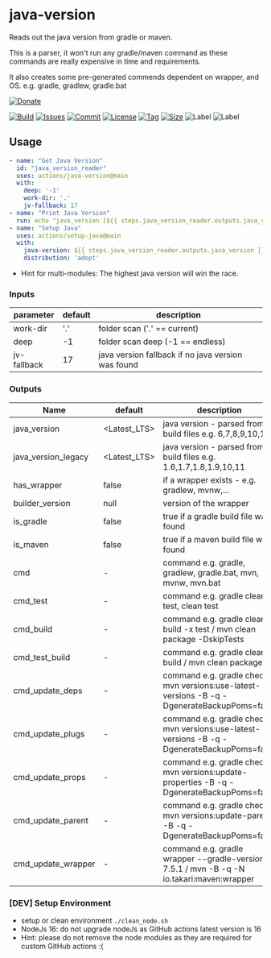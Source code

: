# java-version

Reads out the java version from gradle or maven.

This is a parser, it won't run any gradle/maven command as these commands are really expensive in time and requirements.

It also creates some pre-generated commends dependent on wrapper, and OS. e.g. gradle, gradlew, gradle.bat

[![Donate](https://img.shields.io/badge/Donate-PayPal-green.svg)](https://www.paypal.com/donate/?hosted_button_id=HFHFUT3G6TZF6)

[![Build][build_shield]][build_link]
[![Issues][issues_shield]][issues_link]
[![Commit][commit_shield]][commit_link]
[![License][license_shield]][license_link]
[![Tag][tag_shield]][tag_link]
[![Size][size_shield]][size_shield]
![Label][label_shield]
![Label][node_version]

## Usage

```yaml
- name: "Get Java Version"
  id: "java_version_reader"
  uses: actions/java-version@main
  with:
    deep: '-1'
    work-dir: '.'
    jv-fallback: 17
- name: "Print Java Version"
  run: echo "java_version [${{ steps.java_version_reader.outputs.java_version }}]"
- name: "Setup Java"
  uses: actions/setup-java@main
  with:
    java-version: ${{ steps.java_version_reader.outputs.java_version }}
    distribution: 'adopt'
```

* Hint for multi-modules: The highest java version will win the race.

### Inputs

| parameter   | default | description                                        |
|-------------|---------|----------------------------------------------------|
| work-dir    | '.'     | folder scan ('.' == current)                       |
| deep        | -1      | folder scan deep (-1 == endless)                   |
| jv-fallback | 17      | java version fallback if no java version was found |

### Outputs

| Name                | default      | description                                                                                   |
|---------------------|--------------|-----------------------------------------------------------------------------------------------|
| java_version        | <Latest_LTS> | java version - parsed from build files e.g. 6,7,8,9,10,11                                     |
| java_version_legacy | <Latest_LTS> | java version - parsed from build files e.g. 1.6,1.7,1.8,1.9,10,11                             |
| has_wrapper         | false        | if a wrapper exists - e.g. gradlew, mvnw,...                                                  |
| builder_version     | null         | version of the wrapper                                                                        |
| is_gradle           | false        | true if a gradle build file was found                                                         |
| is_maven            | false        | true if a maven build file was found                                                          |
| cmd                 | -            | command e.g. gradle, gradlew, gradle.bat, mvn, mvnw, mvn.bat                                  |
| cmd_test            | -            | command e.g. gradle clean test, clean test                                                    |
| cmd_build           | -            | command e.g. gradle clean build -x test / mvn clean package -DskipTests                       |
| cmd_test_build      | -            | command e.g. gradle clean build / mvn clean package                                           |
| cmd_update_deps     | -            | command e.g. gradle check / mvn versions:use-latest-versions -B -q -DgenerateBackupPoms=false |
| cmd_update_plugs    | -            | command e.g. gradle check / mvn versions:use-latest-versions -B -q -DgenerateBackupPoms=false |
| cmd_update_props    | -            | command e.g. gradle check / mvn versions:update-properties -B -q -DgenerateBackupPoms=false   |
| cmd_update_parent   | -            | command e.g. gradle check / mvn versions:update-parent -B -q -DgenerateBackupPoms=false       |
| cmd_update_wrapper  | -            | command e.g. gradle wrapper --gradle-version 7.5.1 / mvn -B -q -N io.takari:maven:wrapper     |

### \[DEV] Setup Environment

* setup or clean environment `./clean_node.sh`
* NodeJs 16: do not upgrade nodeJs as GitHub actions latest version is 16
* Hint: please do not remove the node modules as they are required for custom GitHub actions :(

[build_shield]: https://github.com/YunaBraska/java-version/workflows/RELEASE/badge.svg

[build_link]: https://github.com/YunaBraska/java-version/actions?query=workflow%3AMVN_RELEASE

[issues_shield]: https://img.shields.io/github/issues/YunaBraska/java-version?style=flat-square

[issues_link]: https://github.com/YunaBraska/java-version/commits/main

[commit_shield]: https://img.shields.io/github/last-commit/YunaBraska/java-version?style=flat-square

[commit_link]: https://github.com/YunaBraska/java-version/issues

[license_shield]: https://img.shields.io/github/license/YunaBraska/java-version?style=flat-square

[license_link]: https://github.com/YunaBraska/java-version/blob/main/LICENSE

[tag_shield]: https://img.shields.io/github/v/tag/YunaBraska/java-version?style=flat-square

[tag_link]: https://github.com/YunaBraska/java-version/releases

[size_shield]: https://img.shields.io/github/repo-size/YunaBraska/java-version?style=flat-square

[label_shield]: https://img.shields.io/badge/Yuna-QueenInside-blueviolet?style=flat-square

[gitter_shield]: https://img.shields.io/gitter/room/YunaBraska/java-version?style=flat-square

[gitter_link]: https://gitter.im/java-version/Lobby

[node_version]: https://img.shields.io/badge/node-16-blueviolet?style=flat-square
